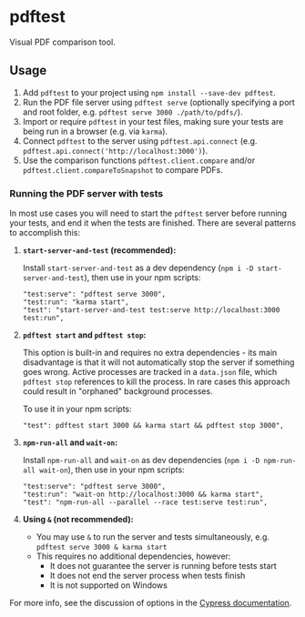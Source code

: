 # pdftest

Visual PDF comparison tool.

## Usage

1. Add `pdftest` to your project using `npm install --save-dev pdftest`.
2. Run the PDF file server using `pdftest serve` (optionally specifying a port and root folder, e.g. `pdftest serve 3000 ./path/to/pdfs/`).
3. Import or require `pdftest` in your test files, making sure your tests are being run in a browser (e.g. via `karma`).
4. Connect `pdftest` to the server using `pdftest.api.connect` (e.g. `pdftest.api.connect('http://localhost:3000')`).
5. Use the comparison functions `pdftest.client.compare` and/or `pdftest.client.compareToSnapshot` to compare PDFs.

### Running the PDF server with tests

In most use cases you will need to start the `pdftest` server before running your tests, and end it when the tests are finished. There are several patterns to accomplish this:

1. **`start-server-and-test` (recommended):**

    Install `start-server-and-test` as a dev dependency (`npm i -D start-server-and-test`), then use in your npm scripts:

    ```
    "test:serve": "pdftest serve 3000",
    "test:run": "karma start",
    "test": "start-server-and-test test:serve http://localhost:3000 test:run",
    ```

2. **`pdftest start` and `pdftest stop`:**

    This option is built-in and requires no extra dependencies - its main disadvantage is that it will not automatically stop the server if something goes wrong. Active processes are tracked in a `data.json` file, which `pdftest stop` references to kill the process. In rare cases this approach could result in "orphaned" background processes.
    
    To use it in your npm scripts:

    ```
    "test": pdftest start 3000 && karma start && pdftest stop 3000",
    ```

3. **`npm-run-all` and `wait-on`:**

    Install `npm-run-all` and `wait-on` as dev dependencies (`npm i -D npm-run-all wait-on`), then use in your npm scripts:

    ```
    "test:serve": "pdftest serve 3000",
    "test:run": "wait-on http://localhost:3000 && karma start",
    "test": "npm-run-all --parallel --race test:serve test:run",
    ```

4. **Using `&` (not recommended):**

    - You may use `&` to run the server and tests simultaneously, e.g. `pdftest serve 3000 & karma start`
    - This requires no additional dependencies, however:
      - It does not guarantee the server is running before tests start
      - It does not end the server process when tests finish
      - It is not supported on Windows

For more info, see the discussion of options in the [Cypress documentation](https://docs.cypress.io/guides/guides/continuous-integration.html#Boot-your-server).
